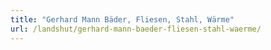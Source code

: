 ```yaml
---
title: "Gerhard Mann Bäder, Fliesen, Stahl, Wärme"
url: /landshut/gerhard-mann-baeder-fliesen-stahl-waerme/
---
```

